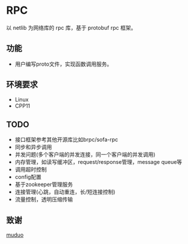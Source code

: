# RPC
以 netlib 为网络库的 rpc 库，基于 protobuf rpc 框架。  

## 功能
* 用户编写proto文件，实现函数调用服务。  

## 环境要求
* Linux  
* CPP11  

## TODO
* 接口框架参考其他开源库比如brpc/sofa-rpc  
* 同步和异步调用  
* 并发问题(多个客户端的并发连接，同一个客户端的并发调用)  
* 内存管理，如读写缓冲区，request/response管理，message queue等  
* 调用超时控制  
* config配置  
* 基于zookeeper管理服务  
* 连接管理(心跳，自动重连，长/短连接控制)  
* 流量控制，透明压缩传输  

## 致谢
[muduo](https://github.com/chenshuo/muduo/tree/master/muduo/net/protorpc)